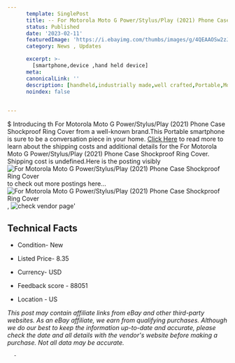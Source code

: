 ```yaml
---
      template: SinglePost
      title: -- For Motorola Moto G Power/Stylus/Play (2021) Phone Case Shockproof Ring Cover
      status: Published
      date: '2023-02-11'
      featuredImage: 'https://i.ebayimg.com/thumbs/images/g/4QEAAOSw2zJj4iFf/s-l225.jpg'
      category: News , Updates

      excerpt: >-
        [smartphone,device ,hand held device]
      meta:
      canonicalLink: ''
      description: [handheld,industrially made,well crafted,Portable,Mobile,Compact,Convenient,Lightweight,Maneuverable,Man-portable,Miniature,Carriable,Hand-held,Light,Holdable,Transportable,Mobile device,Pocket-sized,On-the-go,Wireless,Cordless,Compact size,Convenient size, smartphone,device ,hand held device]
      noindex: false
      

---
```

$
      Introducing th For Motorola Moto G Power/Stylus/Play (2021) Phone Case Shockproof Ring Cover from a well-known brand.This Portable smartphone is sure to be a conversation piece in your home. [Click Here](https://www.ebay.com/itm/314378641573?hash=item49326d60a5%3Ag%3A4QEAAOSw2zJj4iFf&mkevt=1&mkcid=1&mkrid=711-53200-19255-0&campid=%253CePNCampaignId%253E&customid=%253CreferenceId%253E&toolid=10049) to read more to learn about the shipping costs and additional details for the For Motorola Moto G Power/Stylus/Play (2021) Phone Case Shockproof Ring Cover. Shipping cost is undefined.Here is the posting visibly ![For Motorola Moto G Power/Stylus/Play (2021) Phone Case Shockproof Ring Cover](https://i.ebayimg.com/thumbs/images/g/4QEAAOSw2zJj4iFf/s-l225.jpg) to check out more postings here... ![For Motorola Moto G Power/Stylus/Play (2021) Phone Case Shockproof Ring Cover](https://i.ebayimg.com/images/g/4QEAAOSw2zJj4iFf/s-l1200.jpg), ![check vendor page](https://origin-galleryplus.ebayimg.com/ws/web/314378641573_2_0_1/225x225.jpg,https://origin-galleryplus.ebayimg.com/ws/web/314378641573_3_0_1/225x225.jpg,https://origin-galleryplus.ebayimg.com/ws/web/314378641573_4_0_1/225x225.jpg,https://origin-galleryplus.ebayimg.com/ws/web/314378641573_5_0_1/225x225.jpg,https://origin-galleryplus.ebayimg.com/ws/web/314378641573_6_0_1/225x225.jpg,https://origin-galleryplus.ebayimg.com/ws/web/314378641573_7_0_1/225x225.jpg,https://origin-galleryplus.ebayimg.com/ws/web/314378641573_8_0_1/225x225.jpg,https://origin-galleryplus.ebayimg.com/ws/web/314378641573_9_0_1/225x225.jpg,https://origin-galleryplus.ebayimg.com/ws/web/314378641573_10_0_1/225x225.jpg)'

      

 ## Technical Facts 



     
      

 - Condition- New 


      

 - Listed Price- 8.35 


      

 - Currency- USD 


      

 - Feedback score - 88051 


      

 - Location - US 


      
      

 *_This post may contain affiliate links from eBay and other third-party websites. As an eBay affiliate, we earn from qualifying purchases. Although we do our best to keep the information up-to-date and accurate, please check the date and all details with the vendor's website before making a purchase. Not all data may be accurate._*




      -
